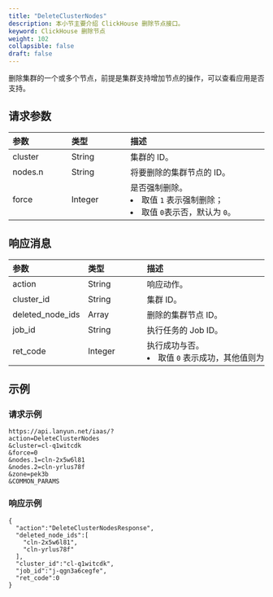 ```yaml
---
title: "DeleteClusterNodes"
description: 本小节主要介绍 ClickHouse 删除节点接口。 
keyword: ClickHouse 删除节点
weight: 102
collapsible: false
draft: false
---
```



删除集群的一个或多个节点，前提是集群支持增加节点的操作，可以查看应用是否支持。

## 请求参数

|<span style="display:inline-block;width:100px">参数</span> |<span style="display:inline-block;width:100px">类型</span>|<span style="display:inline-block;width:380px">描述</span>|<span style="display:inline-block;width:100px">是否必选</span>|
| :--- | :--- | :--- | :--- |
| cluster | String | 集群的 ID。 | Yes |
| nodes.n | String | 将要删除的集群节点的 ID。 | Yes |
| force | Integer | 是否强制删除。<li>取值 `1` 表示强制删除；<li>取值 `0`表示否，默认为 `0`。 | No |

## 响应消息

|<span style="display:inline-block;width:100px">参数</span> |<span style="display:inline-block;width:100px">类型</span>|<span style="display:inline-block;width:380px">描述</span>|
| :--- | :--- | :--- | 
| action | String | 响应动作。 |
| cluster_id | String | 集群 ID。 |
| deleted_node_ids | Array | 删除的集群节点 ID。 |
| job_id | String | 执行任务的 Job ID。 |
| ret_code | Integer | 执行成功与否。<li>取值 `0` 表示成功，其他值则为错误代码。 |

## 示例 

### 请求示例

```
https://api.lanyun.net/iaas/?
action=DeleteClusterNodes
&cluster=cl-q1witcdk
&force=0
&nodes.1=cln-2x5w6l81
&nodes.2=cln-yrlus78f
&zone=pek3b
&COMMON_PARAMS
```

### 响应示例

```
{
  "action":"DeleteClusterNodesResponse",
  "deleted_node_ids":[
    "cln-2x5w6l81",
    "cln-yrlus78f"
  ],
  "cluster_id":"cl-q1witcdk",
  "job_id":"j-qgn3a6cegfe",
  "ret_code":0
}
```

